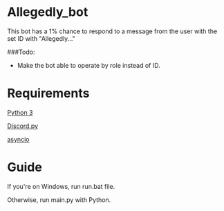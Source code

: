# Allegedly_bot
This bot has a 1% chance to respond to a message from the user with the set ID with "Allegedly..."

###Todo:
* Make the bot able to operate by role instead of ID.

# Requirements
[Python 3](https://www.python.org/downloads/)

[Discord.py](https://github.com/Rapptz/discord.py)

[asyncio](https://pypi.python.org/pypi/asyncio)

# Guide
If you're on Windows, run run.bat file.

Otherwise, run main.py with Python.
